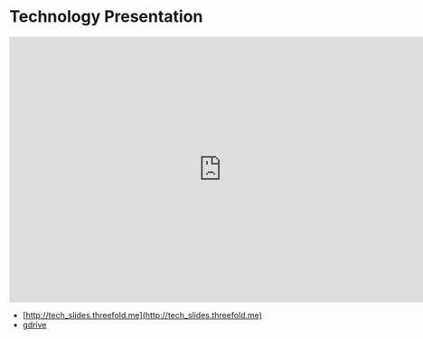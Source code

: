
# Technology Presentation

<iframe src="https://docs.google.com/presentation/d/e/2PACX-1vQJkexyeGRejJmJB1ZsQeXQ2tTBWVxgbjcKZg3K1RGaY6gZnDgi7VfYNbSGj366olk2ZgwP_elst1t7/embed?start=false&loop=false&delayms=10000" frameborder="0" width="750" height="470" allowfullscreen="true" mozallowfullscreen="true" webkitallowfullscreen="true"></iframe>

- [http://tech_slides.threefold.me](http://tech_slides.threefold.me)
- [gdrive](https://docs.google.com/presentation/d/1im7vHSizsPRZHXehcOaYvzpKabScdjAoKtrg8n64oG4/edit?usp=drive_web&ouid=101460153806293923139)

